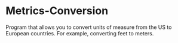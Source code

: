 # Metrics-Conversion
Program that allows you to convert units of measure from the US to European countries. For example, converting feet to meters.

